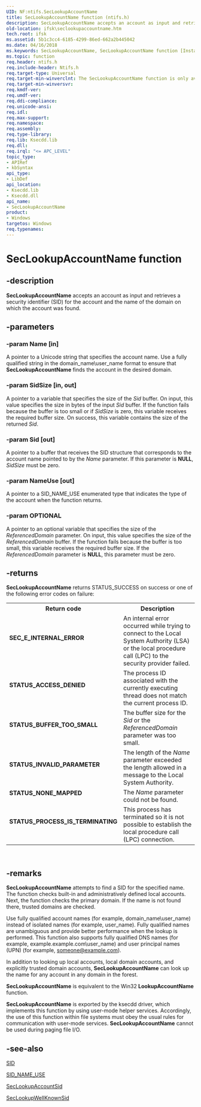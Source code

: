 ```yaml
---
UID: NF:ntifs.SecLookupAccountName
title: SecLookupAccountName function (ntifs.h)
description: SecLookupAccountName accepts an account as input and retrieves a security identifier (SID) for the account and the name of the domain on which the account was found.
old-location: ifsk\seclookupaccountname.htm
tech.root: ifsk
ms.assetid: 5b1c3cc4-6185-4299-86ed-662a2b445042
ms.date: 04/16/2018
ms.keywords: SecLookupAccountName, SecLookupAccountName function [Installable File System Drivers], ifsk.seclookupaccountname, ksecddref_1f4959e5-ea3b-440d-af1b-df05782eefce.xml, ntifs/SecLookupAccountName
ms.topic: function
req.header: ntifs.h
req.include-header: Ntifs.h
req.target-type: Universal
req.target-min-winverclnt: The SecLookupAccountName function is only available on Windows XP and later.
req.target-min-winversvr: 
req.kmdf-ver: 
req.umdf-ver: 
req.ddi-compliance: 
req.unicode-ansi: 
req.idl: 
req.max-support: 
req.namespace: 
req.assembly: 
req.type-library: 
req.lib: Ksecdd.lib
req.dll: 
req.irql: "<= APC_LEVEL"
topic_type:
- APIRef
- kbSyntax
api_type:
- LibDef
api_location:
- Ksecdd.lib
- Ksecdd.dll
api_name:
- SecLookupAccountName
product:
- Windows
targetos: Windows
req.typenames: 
---
```


# SecLookupAccountName function


## -description


<b>SecLookupAccountName</b> accepts an account as input and retrieves a security identifier (SID) for the account and the name of the domain on which the account was found.


## -parameters




### -param Name [in]

A pointer to a Unicode string that specifies the account name. Use a fully qualified string in the domain_name\user_name format to ensure that <b>SecLookupAccountName</b> finds the account in the desired domain. 


### -param SidSize [in, out]

A pointer to a variable that specifies the size of the <i>Sid</i> buffer. On input, this value specifies the size in bytes of the input <i>Sid</i> buffer. If the function fails because the buffer is too small or if <i>SidSize</i> is zero, this variable receives the required buffer size. On success, this variable contains the size of the returned <i>Sid</i>.


### -param Sid [out]

A pointer to a buffer that receives the SID structure that corresponds to the account name pointed to by the <i>Name</i> parameter. If this parameter is <b>NULL</b>, <i>SidSize</i> must be zero. 


### -param NameUse [out]

A pointer to a SID_NAME_USE enumerated type that indicates the type of the account when the function returns. 


### -param OPTIONAL

<p>A pointer to an optional variable that specifies the size of the <i>ReferencedDomain</i> parameter. On input, this value specifies the size of the <i>ReferencedDomain</i> buffer. If the function fails because the buffer is too small, this variable receives the required buffer size. If the <i>ReferencedDomain</i> parameter is <b>NULL</b>, this parameter must be zero.</p>




## -returns



<b>SecLookupAccountName</b> returns STATUS_SUCCESS on success or one of the following error codes on failure: 

<table>
<tr>
<th>Return code</th>
<th>Description</th>
</tr>
<tr>
<td width="40%">
<dl>
<dt><b>SEC_E_INTERNAL_ERROR</b></dt>
</dl>
</td>
<td width="60%">
An internal error occurred while trying to connect to the Local System Authority (LSA) or the local procedure call (LPC) to the security provider failed. 

</td>
</tr>
<tr>
<td width="40%">
<dl>
<dt><b>STATUS_ACCESS_DENIED</b></dt>
</dl>
</td>
<td width="60%">
The process ID associated with the currently executing thread does not match the current process ID. 

</td>
</tr>
<tr>
<td width="40%">
<dl>
<dt><b>STATUS_BUFFER_TOO_SMALL</b></dt>
</dl>
</td>
<td width="60%">
The buffer size for the <i>Sid</i> or the <i>ReferencedDomain</i> parameter was too small.

</td>
</tr>
<tr>
<td width="40%">
<dl>
<dt><b>STATUS_INVALID_PARAMETER</b></dt>
</dl>
</td>
<td width="60%">
The length of the <i>Name</i> parameter exceeded the length allowed in a message to the Local System Authority. 

</td>
</tr>
<tr>
<td width="40%">
<dl>
<dt><b>STATUS_NONE_MAPPED</b></dt>
</dl>
</td>
<td width="60%">
The <i>Name</i> parameter could not be found. 

</td>
</tr>
<tr>
<td width="40%">
<dl>
<dt><b>STATUS_PROCESS_IS_TERMINATING</b></dt>
</dl>
</td>
<td width="60%">
This process has terminated so it is not possible to establish the local procedure call (LPC) connection.

</td>
</tr>
</table>
 




## -remarks



<b>SecLookupAccountName</b> attempts to find a SID for the specified name. The function checks built-in and administratively defined local accounts. Next, the function checks the primary domain. If the name is not found there, trusted domains are checked.

Use fully qualified account names (for example, domain_name\user_name) instead of isolated names (for example, user_name). Fully qualified names are unambiguous and provide better performance when the lookup is performed. This function also supports fully qualified DNS names (for example, example.example.com\user_name) and user principal names (UPN) (for example, someone@example.com).

In addition to looking up local accounts, local domain accounts, and explicitly trusted domain accounts, <b>SecLookupAccountName</b> can look up the name for any account in any domain in the forest.

<b>SecLookupAccountName</b> is equivalent to the Win32 <b>LookupAccountName</b> function. 

<b>SecLookupAccountName</b> is exported by the ksecdd driver, which implements this function by using user-mode helper services. Accordingly, the use of this function within file systems must obey the usual rules for communication with user-mode services. <b>SecLookupAccountName</b> cannot be used during paging file I/O. 




## -see-also




<a href="https://docs.microsoft.com/windows-hardware/drivers/ddi/content/ntifs/ns-ntifs-_sid">SID</a>



<a href="https://docs.microsoft.com/windows-hardware/drivers/ddi/content/ntifs/ne-ntifs-_sid_name_use">SID_NAME_USE</a>



<a href="https://msdn.microsoft.com/library/windows/hardware/ff556579">SecLookupAccountSid</a>



<a href="https://msdn.microsoft.com/library/windows/hardware/ff556582">SecLookupWellKnownSid</a>
 

 

